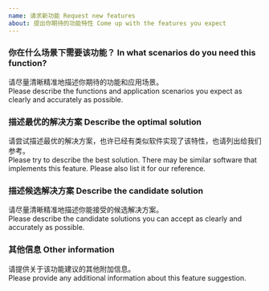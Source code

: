 ```yaml
---
name: 请求新功能 Request new features
about: 提出你期待的功能特性 Come up with the features you expect
---
```


### 你在什么场景下需要该功能？ In what scenarios do you need this function?

请尽量清晰精准地描述你期待的功能和应用场景。\
Please describe the functions and application scenarios you expect as clearly and accurately as possible.

### 描述最优的解决方案 Describe the optimal solution

请尝试描述最优的解决方案，也许已经有类似软件实现了该特性，也请列出给我们参考。\
Please try to describe the best solution. There may be similar software that implements this feature. Please also list it for our reference.

### 描述候选解决方案 Describe the candidate solution

请尽量清晰精准地描述你能接受的候选解决方案。\
Please describe the candidate solutions you can accept as clearly and accurately as possible.

### 其他信息 Other information

请提供关于该功能建议的其他附加信息。\
Please provide any additional information about this feature suggestion.
